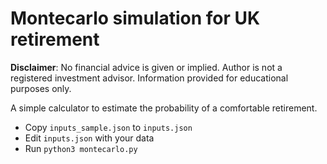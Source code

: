 # Montecarlo simulation for UK retirement

**Disclaimer**: No financial advice is given or implied. Author is not a registered investment advisor. Information provided for educational purposes only.

A simple calculator to estimate the probability of a comfortable retirement.

- Copy `inputs_sample.json` to `inputs.json`
- Edit `inputs.json` with your data
- Run `python3 montecarlo.py`

 
